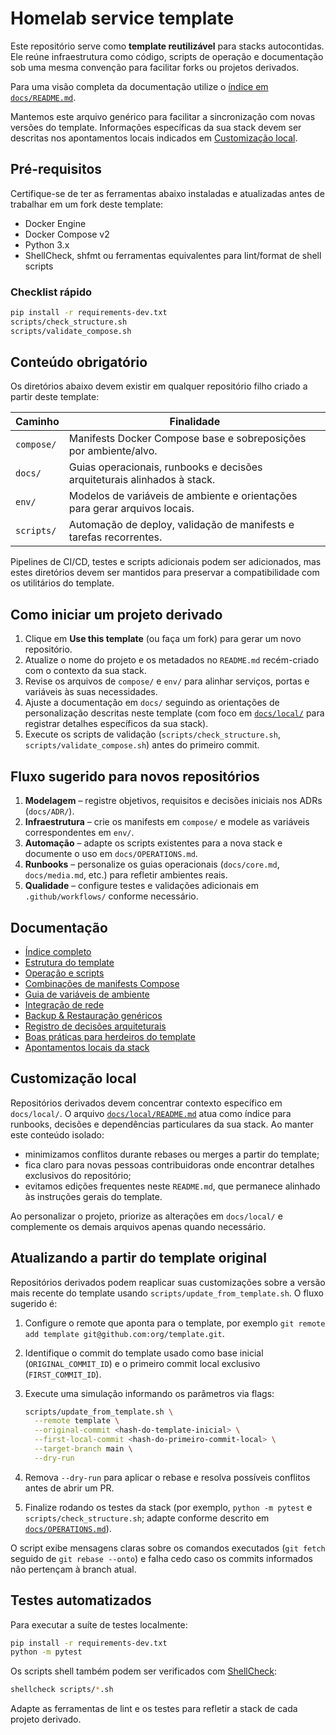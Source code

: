 # Homelab service template

Este repositório serve como **template reutilizável** para stacks autocontidas. Ele reúne infraestrutura como código, scripts de operação e documentação sob uma mesma convenção para facilitar forks ou projetos derivados.

Para uma visão completa da documentação utilize o [índice em `docs/README.md`](docs/README.md).

Mantemos este arquivo genérico para facilitar a sincronização com novas versões do template. Informações específicas da sua
stack devem ser descritas nos apontamentos locais indicados em [Customização local](#customização-local).

## Pré-requisitos

Certifique-se de ter as ferramentas abaixo instaladas e atualizadas antes de trabalhar em um fork deste template:

- Docker Engine
- Docker Compose v2
- Python 3.x
- ShellCheck, shfmt ou ferramentas equivalentes para lint/format de shell scripts

### Checklist rápido

```bash
pip install -r requirements-dev.txt
scripts/check_structure.sh
scripts/validate_compose.sh
```

## Conteúdo obrigatório

Os diretórios abaixo devem existir em qualquer repositório filho criado a partir deste template:

| Caminho | Finalidade |
| --- | --- |
| `compose/` | Manifests Docker Compose base e sobreposições por ambiente/alvo.
| `docs/` | Guias operacionais, runbooks e decisões arquiteturais alinhados à stack.
| `env/` | Modelos de variáveis de ambiente e orientações para gerar arquivos locais.
| `scripts/` | Automação de deploy, validação de manifests e tarefas recorrentes.

Pipelines de CI/CD, testes e scripts adicionais podem ser adicionados, mas estes diretórios devem ser mantidos para preservar a compatibilidade com os utilitários do template.

## Como iniciar um projeto derivado

1. Clique em **Use this template** (ou faça um fork) para gerar um novo repositório.
2. Atualize o nome do projeto e os metadados no `README.md` recém-criado com o contexto da sua stack.
3. Revise os arquivos de `compose/` e `env/` para alinhar serviços, portas e variáveis às suas necessidades.
4. Ajuste a documentação em `docs/` seguindo as orientações de personalização descritas neste template (com foco em
   [`docs/local/`](docs/local/README.md) para registrar detalhes específicos da sua stack).
5. Execute os scripts de validação (`scripts/check_structure.sh`, `scripts/validate_compose.sh`) antes do primeiro commit.

## Fluxo sugerido para novos repositórios

1. **Modelagem** – registre objetivos, requisitos e decisões iniciais nos ADRs (`docs/ADR/`).
2. **Infraestrutura** – crie os manifests em `compose/` e modele as variáveis correspondentes em `env/`.
3. **Automação** – adapte os scripts existentes para a nova stack e documente o uso em `docs/OPERATIONS.md`.
4. **Runbooks** – personalize os guias operacionais (`docs/core.md`, `docs/media.md`, etc.) para refletir ambientes reais.
5. **Qualidade** – configure testes e validações adicionais em `.github/workflows/` conforme necessário.

## Documentação

- [Índice completo](docs/README.md)
- [Estrutura do template](docs/STRUCTURE.md)
- [Operação e scripts](docs/OPERATIONS.md)
- [Combinações de manifests Compose](docs/COMPOSE_GUIDE.md)
- [Guia de variáveis de ambiente](env/README.md)
- [Integração de rede](docs/NETWORKING_INTEGRATION.md)
- [Backup & Restauração genéricos](docs/BACKUP_RESTORE.md)
- [Registro de decisões arquiteturais](docs/ADR/)
- [Boas práticas para herdeiros do template](docs/TEMPLATE_BEST_PRACTICES.md)
- [Apontamentos locais da stack](docs/local/README.md)

## Customização local

Repositórios derivados devem concentrar contexto específico em `docs/local/`. O arquivo [`docs/local/README.md`](docs/local/README.md)
atua como índice para runbooks, decisões e dependências particulares da sua stack. Ao manter este conteúdo isolado:

- minimizamos conflitos durante rebases ou merges a partir do template;
- fica claro para novas pessoas contribuidoras onde encontrar detalhes exclusivos do repositório;
- evitamos edições frequentes neste `README.md`, que permanece alinhado às instruções gerais do template.

Ao personalizar o projeto, priorize as alterações em `docs/local/` e complemente os demais arquivos apenas quando necessário.

## Atualizando a partir do template original

Repositórios derivados podem reaplicar suas customizações sobre a versão mais recente do template usando
`scripts/update_from_template.sh`. O fluxo sugerido é:

1. Configure o remote que aponta para o template, por exemplo `git remote add template git@github.com:org/template.git`.
2. Identifique o commit do template usado como base inicial (`ORIGINAL_COMMIT_ID`) e o primeiro commit local exclusivo
   (`FIRST_COMMIT_ID`).
3. Execute uma simulação informando os parâmetros via flags:

   ```bash
   scripts/update_from_template.sh \
     --remote template \
     --original-commit <hash-do-template-inicial> \
     --first-local-commit <hash-do-primeiro-commit-local> \
     --target-branch main \
     --dry-run
   ```

4. Remova `--dry-run` para aplicar o rebase e resolva possíveis conflitos antes de abrir um PR.
5. Finalize rodando os testes da stack (por exemplo, `python -m pytest` e `scripts/check_structure.sh`; adapte conforme
   descrito em [`docs/OPERATIONS.md`](docs/OPERATIONS.md)).

O script exibe mensagens claras sobre os comandos executados (`git fetch` seguido de `git rebase --onto`) e falha cedo caso
os commits informados não pertençam à branch atual.

## Testes automatizados

Para executar a suíte de testes localmente:

```bash
pip install -r requirements-dev.txt
python -m pytest
```

Os scripts shell também podem ser verificados com [ShellCheck](https://www.shellcheck.net/):

```bash
shellcheck scripts/*.sh
```

Adapte as ferramentas de lint e os testes para refletir a stack de cada projeto derivado.
